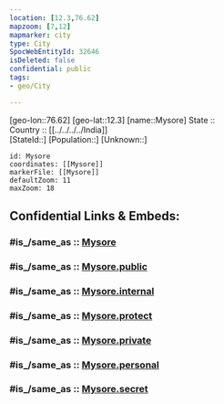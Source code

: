 ```yaml
---
location: [12.3,76.62] 
mapzoom: [7,12] 
mapmarker: city 
type: City
SpocWebEntityId: 32646
isDeleted: false
confidential: public
tags:
- geo/City

---
```


[geo-lon::76.62] 
[geo-lat::12.3] 
[name::Mysore] 
State ::  
Country :: [[../../../../India]]  
[StateId::] 
[Population::] 
[Unknown::] 


```leaflet
id: Mysore
coordinates: [[Mysore]] 
markerFile: [[Mysore]] 
defaultZoom: 11 
maxZoom: 18
```


## Confidential Links & Embeds: 

### #is_/same_as :: [Mysore](/_Standards/Earth/Continent/Asia/Asia~South/India/States~India/Karnataka/City/Mysore.md) 

### #is_/same_as :: [Mysore.public](/_public/Earth/Continent/Asia/Asia~South/India/States~India/Karnataka/City/Mysore.public.md) 

### #is_/same_as :: [Mysore.internal](/_internal/Earth/Continent/Asia/Asia~South/India/States~India/Karnataka/City/Mysore.internal.md) 

### #is_/same_as :: [Mysore.protect](/_protect/Earth/Continent/Asia/Asia~South/India/States~India/Karnataka/City/Mysore.protect.md) 

### #is_/same_as :: [Mysore.private](/_private/Earth/Continent/Asia/Asia~South/India/States~India/Karnataka/City/Mysore.private.md) 

### #is_/same_as :: [Mysore.personal](/_personal/Earth/Continent/Asia/Asia~South/India/States~India/Karnataka/City/Mysore.personal.md) 

### #is_/same_as :: [Mysore.secret](/_secret/Earth/Continent/Asia/Asia~South/India/States~India/Karnataka/City/Mysore.secret.md)

